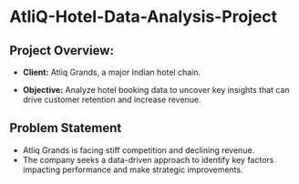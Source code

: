 # AtliQ-Hotel-Data-Analysis-Project

## **Project Overview:**

- **Client:** Atliq Grands, a major Indian hotel chain.
  
- **Objective:** Analyze hotel booking data to uncover key insights that can drive customer retention and increase revenue.

## **Problem Statement**

- Atliq Grands is facing stiff competition and declining revenue.
- The company seeks a data-driven approach to identify key factors impacting performance and make strategic improvements.
  



